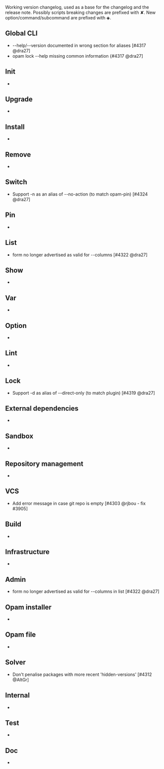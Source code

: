 Working version changelog, used as a base for the changelog and the release
note.
Possibly scripts breaking changes are prefixed with ✘.
New option/command/subcommand are prefixed with ◈.

## Global CLI
  * --help/--version documented in wrong section for aliases [#4317 @dra27]
  * opam lock --help missing common information {#4317 @dra27]

## Init
  *

## Upgrade
  *

## Install
  *

## Remove
  *

## Switch
  * Support -n as an alias of --no-action (to match opam-pin) [#4324 @dra27]

## Pin
  *

## List
  * <field> form no longer advertised as valid for --columns [#4322 @dra27]

## Show
  *

## Var
  *

## Option
  *

## Lint
  *

## Lock
  * Support -d as alias of --direct-only (to match plugin) [#4319 @dra27]

## External dependencies
  *

## Sandbox
  *

## Repository management
  *

## VCS
  * Add error message in case git repo is empty [#4303 @rjbou - fix #3905]

## Build
  *

## Infrastructure
  *

## Admin
  * <field> form no longer advertised as valid for --columns in list [#4322 @dra27]

## Opam installer
  *

## Opam file
  *

## Solver
  * Don't penalise packages with more recent 'hidden-versions' [#4312 @AltGr]

## Internal
  *

## Test
  *

## Doc
  *
